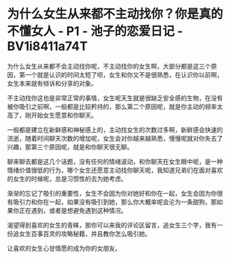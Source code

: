 # 为什么女生从来都不主动找你？你是真的不懂女人 - P1 - 池子的恋爱日记 - BV1i8411a74T

为什么女生从来都不会主动找你呢，不主动找你的女生啊，大部分都是这三个原因，第一个就是认识的时间太短了呗，女生和你又不是很熟悉，在认识你以前啊，女生本来就有倾诉和分享的对象。

不主动找你这也是非常正常的事情，女生呢天生就是很缺乏安全感的生物，在没有被你吸引之前啊，一般都是比较矜持的，那么第二个原因呢，就是你主动的频率太高了，刚开始女生愿意和你聊天。

一般都是建立在新鲜感和神秘感上的，主动找女生的次数过多啊，新鲜感会快速的流逝，随着时间聊天次数的增加呢，女生会对你越来越熟悉，慢慢呢就对你失去了兴趣，那第三个原因呢，就是和你聊天很无聊。

聊来聊去都是这几个话题，没有任何的情绪波动，和你聊天在女生眼中呢，是一种情绪价值很低的行为，哪个女生还愿意主动找你聊天呢，我知道兄弟们在面对喜欢的女生的时候呢，总是习惯性的去为她考虑。

渐渐的忘记了吸引的重要性，女生不会因为你对她好和你在一起，女生会因为你很有吸引力和你在一起，如果没有吸引到她，那么你大概率呢会沦为一条甜狗，那如果你正在遇到，或者是想避免遇到这种情况。

渴望得到喜欢的女生的青睐，那你可以来我的评论区留言，追女生三个字，我有一份追女生百事百灵的攻略秘籍，并且教你怎么吸引她。

让喜欢的女生心甘情愿的成为你的女朋友。